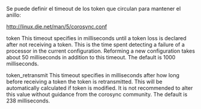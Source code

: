 Se puede definir el timeout de los token que circulan para mantener el anillo:

http://linux.die.net/man/5/corosync.conf

token
This timeout specifies in milliseconds until a token loss is declared after not receiving a token. This is the time spent detecting a failure of a processor in the current configuration. Reforming a new configuration takes about 50 milliseconds in addition to this timeout.
The default is 1000 milliseconds.


token_retransmit
This timeout specifies in milliseconds after how long before receiving a token the token is retransmitted. This will be automatically calculated if token is modified. It is not recommended to alter this value without guidance from the corosync community.
The default is 238 milliseconds.
